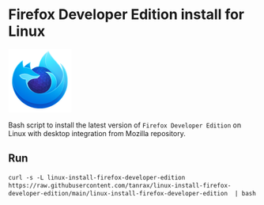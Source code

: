 # Firefox Developer Edition install for Linux

![Firefox Developer Edition](firefox-developer.png)

Bash script to install the latest version of `Firefox Developer Edition` on Linux with desktop integration from Mozilla repository.

## Run

``` shell
curl -s -L linux-install-firefox-developer-edition   https://raw.githubusercontent.com/tanrax/linux-install-firefox-developer-edition/main/linux-install-firefox-developer-edition  | bash
```
